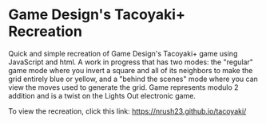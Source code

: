# Game Design's Tacoyaki+ Recreation
Quick and simple recreation of Game Design's Tacoyaki+ game using JavaScript and html. A work in progress that has two modes: the "regular" game mode where you invert a square and all of its neighbors to make the grid entirely blue or yellow, and a "behind the scenes" mode where you can view the moves used to generate the grid. Game represents modulo 2 addition and is a twist on the Lights Out electronic game.

To view the recreation, click this link: https://nrush23.github.io/tacoyaki/
